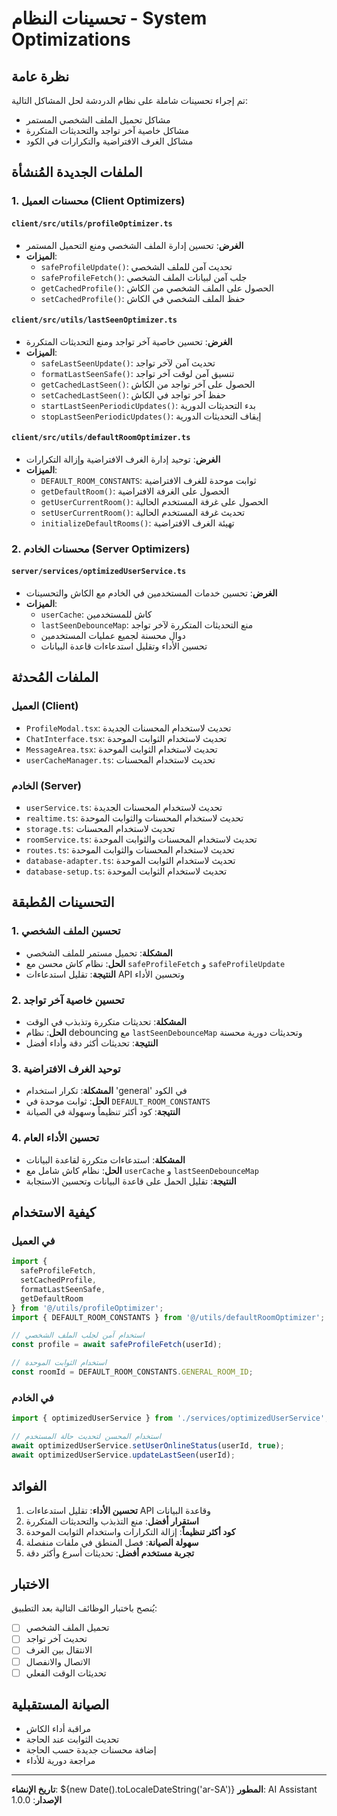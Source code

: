 # تحسينات النظام - System Optimizations

## نظرة عامة
تم إجراء تحسينات شاملة على نظام الدردشة لحل المشاكل التالية:
- مشاكل تحميل الملف الشخصي المستمر
- مشاكل خاصية آخر تواجد والتحديثات المتكررة
- مشاكل الغرف الافتراضية والتكرارات في الكود

## الملفات الجديدة المُنشأة

### 1. محسنات العميل (Client Optimizers)

#### `client/src/utils/profileOptimizer.ts`
- **الغرض**: تحسين إدارة الملف الشخصي ومنع التحميل المستمر
- **الميزات**:
  - `safeProfileUpdate()`: تحديث آمن للملف الشخصي
  - `safeProfileFetch()`: جلب آمن لبيانات الملف الشخصي
  - `getCachedProfile()`: الحصول على الملف الشخصي من الكاش
  - `setCachedProfile()`: حفظ الملف الشخصي في الكاش

#### `client/src/utils/lastSeenOptimizer.ts`
- **الغرض**: تحسين خاصية آخر تواجد ومنع التحديثات المتكررة
- **الميزات**:
  - `safeLastSeenUpdate()`: تحديث آمن لآخر تواجد
  - `formatLastSeenSafe()`: تنسيق آمن لوقت آخر تواجد
  - `getCachedLastSeen()`: الحصول على آخر تواجد من الكاش
  - `setCachedLastSeen()`: حفظ آخر تواجد في الكاش
  - `startLastSeenPeriodicUpdates()`: بدء التحديثات الدورية
  - `stopLastSeenPeriodicUpdates()`: إيقاف التحديثات الدورية

#### `client/src/utils/defaultRoomOptimizer.ts`
- **الغرض**: توحيد إدارة الغرف الافتراضية وإزالة التكرارات
- **الميزات**:
  - `DEFAULT_ROOM_CONSTANTS`: ثوابت موحدة للغرف الافتراضية
  - `getDefaultRoom()`: الحصول على الغرفة الافتراضية
  - `getUserCurrentRoom()`: الحصول على غرفة المستخدم الحالية
  - `setUserCurrentRoom()`: تحديث غرفة المستخدم الحالية
  - `initializeDefaultRooms()`: تهيئة الغرف الافتراضية

### 2. محسنات الخادم (Server Optimizers)

#### `server/services/optimizedUserService.ts`
- **الغرض**: تحسين خدمات المستخدمين في الخادم مع الكاش والتحسينات
- **الميزات**:
  - `userCache`: كاش للمستخدمين
  - `lastSeenDebounceMap`: منع التحديثات المتكررة لآخر تواجد
  - دوال محسنة لجميع عمليات المستخدمين
  - تحسين الأداء وتقليل استدعاءات قاعدة البيانات

## الملفات المُحدثة

### العميل (Client)
- `ProfileModal.tsx`: تحديث لاستخدام المحسنات الجديدة
- `ChatInterface.tsx`: تحديث لاستخدام الثوابت الموحدة
- `MessageArea.tsx`: تحديث لاستخدام الثوابت الموحدة
- `userCacheManager.ts`: تحديث لاستخدام المحسنات

### الخادم (Server)
- `userService.ts`: تحديث لاستخدام المحسنات الجديدة
- `realtime.ts`: تحديث لاستخدام المحسنات والثوابت الموحدة
- `storage.ts`: تحديث لاستخدام المحسنات
- `roomService.ts`: تحديث لاستخدام المحسنات والثوابت الموحدة
- `routes.ts`: تحديث لاستخدام المحسنات والثوابت الموحدة
- `database-adapter.ts`: تحديث لاستخدام الثوابت الموحدة
- `database-setup.ts`: تحديث لاستخدام الثوابت الموحدة

## التحسينات المُطبقة

### 1. تحسين الملف الشخصي
- **المشكلة**: تحميل مستمر للملف الشخصي
- **الحل**: نظام كاش محسن مع `safeProfileFetch` و `safeProfileUpdate`
- **النتيجة**: تقليل استدعاءات API وتحسين الأداء

### 2. تحسين خاصية آخر تواجد
- **المشكلة**: تحديثات متكررة وتذبذب في الوقت
- **الحل**: نظام debouncing مع `lastSeenDebounceMap` وتحديثات دورية محسنة
- **النتيجة**: تحديثات أكثر دقة وأداء أفضل

### 3. توحيد الغرف الافتراضية
- **المشكلة**: تكرار استخدام 'general' في الكود
- **الحل**: ثوابت موحدة في `DEFAULT_ROOM_CONSTANTS`
- **النتيجة**: كود أكثر تنظيماً وسهولة في الصيانة

### 4. تحسين الأداء العام
- **المشكلة**: استدعاءات متكررة لقاعدة البيانات
- **الحل**: نظام كاش شامل مع `userCache` و `lastSeenDebounceMap`
- **النتيجة**: تقليل الحمل على قاعدة البيانات وتحسين الاستجابة

## كيفية الاستخدام

### في العميل
```typescript
import { 
  safeProfileFetch, 
  setCachedProfile,
  formatLastSeenSafe,
  getDefaultRoom 
} from '@/utils/profileOptimizer';
import { DEFAULT_ROOM_CONSTANTS } from '@/utils/defaultRoomOptimizer';

// استخدام آمن لجلب الملف الشخصي
const profile = await safeProfileFetch(userId);

// استخدام الثوابت الموحدة
const roomId = DEFAULT_ROOM_CONSTANTS.GENERAL_ROOM_ID;
```

### في الخادم
```typescript
import { optimizedUserService } from './services/optimizedUserService';

// استخدام المحسن لتحديث حالة المستخدم
await optimizedUserService.setUserOnlineStatus(userId, true);
await optimizedUserService.updateLastSeen(userId);
```

## الفوائد

1. **تحسين الأداء**: تقليل استدعاءات API وقاعدة البيانات
2. **استقرار أفضل**: منع التذبذب والتحديثات المتكررة
3. **كود أكثر تنظيماً**: إزالة التكرارات واستخدام الثوابت الموحدة
4. **سهولة الصيانة**: فصل المنطق في ملفات منفصلة
5. **تجربة مستخدم أفضل**: تحديثات أسرع وأكثر دقة

## الاختبار

يُنصح باختبار الوظائف التالية بعد التطبيق:
- [ ] تحميل الملف الشخصي
- [ ] تحديث آخر تواجد
- [ ] الانتقال بين الغرف
- [ ] الاتصال والانفصال
- [ ] تحديثات الوقت الفعلي

## الصيانة المستقبلية

- مراقبة أداء الكاش
- تحديث الثوابت عند الحاجة
- إضافة محسنات جديدة حسب الحاجة
- مراجعة دورية للأداء

---

**تاريخ الإنشاء**: ${new Date().toLocaleDateString('ar-SA')}
**المطور**: AI Assistant
**الإصدار**: 1.0.0